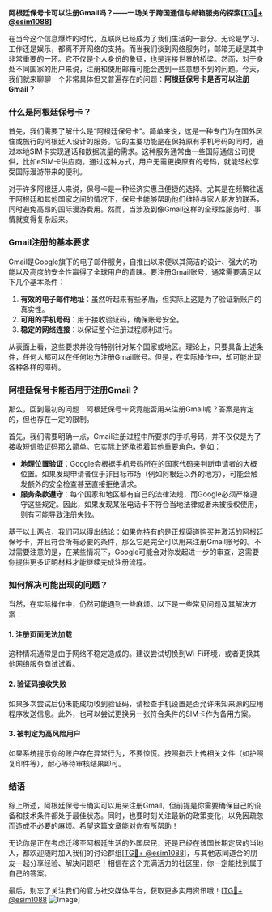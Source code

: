 **阿根廷保号卡可以注册Gmail吗？——一场关于跨国通信与邮箱服务的探索[[TG💪+ @esim1088](https://t.me/s/esim1088)]**

在当今这个信息爆炸的时代，互联网已经成为了我们生活的一部分。无论是学习、工作还是娱乐，都离不开网络的支持。而当我们谈到网络服务时，邮箱无疑是其中非常重要的一环。它不仅是个人身份的象征，也是连接世界的桥梁。然而，对于身处不同国家的用户来说，注册和使用邮箱可能会遇到一些意想不到的问题。今天，我们就来聊聊一个非常具体但又普遍存在的问题：**阿根廷保号卡是否可以注册Gmail？**

### 什么是阿根廷保号卡？

首先，我们需要了解什么是“阿根廷保号卡”。简单来说，这是一种专门为在国外居住或旅行的阿根廷人设计的服务。它的主要功能是在保持原有手机号码的同时，通过本地SIM卡实现通话和数据流量的需求。这种服务通常由一些国际通信公司提供，比如eSIM卡供应商。通过这种方式，用户无需更换原有的号码，就能轻松享受国际漫游带来的便利。

对于许多阿根廷人来说，保号卡是一种经济实惠且便捷的选择。尤其是在频繁往返于阿根廷和其他国家之间的情况下，保号卡能够帮助他们维持与家人朋友的联系，同时避免高昂的国际漫游费用。然而，当涉及到像Gmail这样的全球性服务时，事情就变得复杂起来。

### Gmail注册的基本要求

Gmail是Google旗下的电子邮件服务，自推出以来便以其简洁的设计、强大的功能以及高度的安全性赢得了全球用户的青睐。要注册Gmail账号，通常需要满足以下几个基本条件：

1. **有效的电子邮件地址**：虽然听起来有些矛盾，但实际上这是为了验证新账户的真实性。
2. **可用的手机号码**：用于接收验证码，确保账号安全。
3. **稳定的网络连接**：以保证整个注册过程顺利进行。

从表面上看，这些要求并没有特别针对某个国家或地区。理论上，只要具备上述条件，任何人都可以在任何地方注册Gmail账号。但是，在实际操作中，却可能出现各种各样的障碍。

### 阿根廷保号卡能否用于注册Gmail？

那么，回到最初的问题：阿根廷保号卡究竟能否用来注册Gmail呢？答案是肯定的，但也存在一定的限制。

首先，我们需要明确一点，Gmail注册过程中所要求的手机号码，并不仅仅是为了接收短信验证码那么简单。它实际上还承担着其他重要角色，例如：

- **地理位置验证**：Google会根据手机号码所在的国家代码来判断申请者的大概位置。如果发现申请者位于非目标市场（例如阿根廷以外的地方），可能会触发额外的安全检查甚至直接拒绝请求。
- **服务条款遵守**：每个国家和地区都有自己的法律法规，而Google必须严格遵守这些规定。因此，如果发现某张电话卡不符合当地法律或者未被授权使用，则有可能导致注册失败。

基于以上两点，我们可以得出结论：如果你持有的是正规渠道购买并激活的阿根廷保号卡，并且符合所有必要的条件，那么它是完全可以用来注册Gmail账号的。不过需要注意的是，在某些情况下，Google可能会对你发起进一步的审查，这需要你提供更多证明材料才能继续完成注册流程。

### 如何解决可能出现的问题？

当然，在实际操作中，仍然可能遇到一些麻烦。以下是一些常见问题及其解决方案：

#### 1. 注册页面无法加载
这种情况通常是由于网络不稳定造成的。建议尝试切换到Wi-Fi环境，或者更换其他网络服务商试试看。

#### 2. 验证码接收失败
如果多次尝试后仍未能成功收到验证码，请检查手机设置是否允许未知来源的应用程序发送信息。此外，也可以尝试更换另一张符合条件的SIM卡作为备用方案。

#### 3. 被判定为高风险用户
如果系统提示你的账户存在异常行为，不要惊慌。按照指示上传相关文件（如护照复印件等），耐心等待审核结果即可。

### 结语

综上所述，阿根廷保号卡确实可以用来注册Gmail，但前提是你需要确保自己的设备和技术条件都处于最佳状态。同时，也要时刻关注最新的政策变化，以免因疏忽而造成不必要的麻烦。希望这篇文章能对你有所帮助！

无论你是正在考虑迁移至阿根廷生活的外国居民，还是已经在该国长期定居的当地人，都欢迎随时加入我们的讨论群组[[TG💪+ @esim1088](https://t.me/s/esim1088)]，与其他志同道合的朋友一起分享经验、解决问题吧！相信在这个充满活力的社区里，你一定能找到属于自己的答案。

最后，别忘了关注我们的官方社交媒体平台，获取更多实用资讯哦！[[TG💪+ @esim1088](https://t.me/s/esim1088) ![Image](https://i.postimg.cc/4NQfJmqS/Snipaste-2025-05-13-00-14-12.png)]